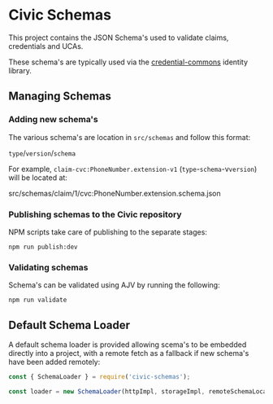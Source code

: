 # Civic Schemas

This project contains the JSON Schema's used to validate claims, credentials and UCAs.

These schema's are typically used via the [credential-commons](https://github.com/identity-com/credential-commons) 
identity library.

## Managing Schemas

### Adding new schema's
The various schema's are location in `src/schemas` and follow this format:

`type`/`version`/`schema`

For example,
`claim-cvc:PhoneNumber.extension-v1` (`type`-`schema`-v`version`) will be located at:

src/schemas/claim/1/cvc:PhoneNumber.extension.schema.json

### Publishing schemas to the Civic repository

NPM scripts take care of publishing to the separate stages:

`npm run publish:dev`

### Validating schemas

Schema's can be validated using AJV by running the following:

`npm run validate`

## Default Schema Loader

A default schema loader is provided allowing scema's to be embedded directly into a project, with a remote
fetch as a fallback if new schema's have been added remotely:

```javascript
const { SchemaLoader } = require('civic-schemas');

const loader = new SchemaLoader(httpImpl, storageImpl, remoteSchemaLocation); 
```
